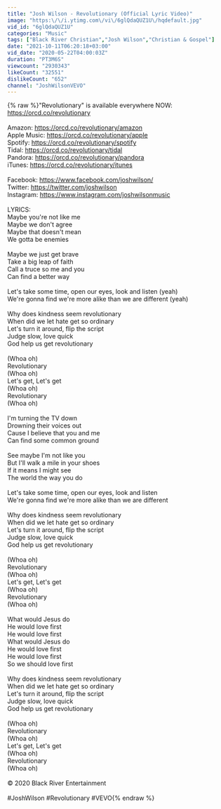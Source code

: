 ```yaml
---
title: "Josh Wilson - Revolutionary (Official Lyric Video)"
image: "https:\/\/i.ytimg.com\/vi\/6glQdaQUZ1U\/hqdefault.jpg"
vid_id: "6glQdaQUZ1U"
categories: "Music"
tags: ["Black River Christian","Josh Wilson","Christian & Gospel"]
date: "2021-10-11T06:20:18+03:00"
vid_date: "2020-05-22T04:00:03Z"
duration: "PT3M6S"
viewcount: "2930343"
likeCount: "32551"
dislikeCount: "652"
channel: "JoshWilsonVEVO"
---
```

{% raw %}&quot;Revolutionary&quot; is available everywhere NOW: <a rel="nofollow" target="blank" href="https://orcd.co/revolutionary">https://orcd.co/revolutionary</a><br /><br />Amazon: <a rel="nofollow" target="blank" href="https://orcd.co/revolutionary/amazon">https://orcd.co/revolutionary/amazon</a><br />Apple Music: <a rel="nofollow" target="blank" href="https://orcd.co/revolutionary/apple">https://orcd.co/revolutionary/apple</a><br />Spotify: <a rel="nofollow" target="blank" href="https://orcd.co/revolutionary/spotify">https://orcd.co/revolutionary/spotify</a><br />Tidal: <a rel="nofollow" target="blank" href="https://orcd.co/revolutionary/tidal">https://orcd.co/revolutionary/tidal</a><br />Pandora: <a rel="nofollow" target="blank" href="https://orcd.co/revolutionary/pandora">https://orcd.co/revolutionary/pandora</a><br />iTunes: <a rel="nofollow" target="blank" href="https://orcd.co/revolutionary/itunes">https://orcd.co/revolutionary/itunes</a><br /><br />Facebook: <a rel="nofollow" target="blank" href="https://www.facebook.com/joshwilson/">https://www.facebook.com/joshwilson/</a><br />Twitter: <a rel="nofollow" target="blank" href="https://twitter.com/joshwilson">https://twitter.com/joshwilson</a><br />Instagram: <a rel="nofollow" target="blank" href="https://www.instagram.com/joshwilsonmusic">https://www.instagram.com/joshwilsonmusic</a><br /><br />LYRICS:<br />Maybe you're not like me<br />Maybe we don't agree<br />Maybe that doesn't mean<br />We gotta be enemies<br /> <br />Maybe we just get brave<br />Take a big leap of faith<br />Call a truce so me and you<br />Can find a better way<br /> <br />Let's take some time, open our eyes, look and listen (yeah)<br />We're gonna find we're more alike than we are different (yeah)<br /> <br />Why does kindness seem revolutionary<br />When did we let hate get so ordinary<br />Let's turn it around, flip the script<br />Judge slow, love quick<br />God help us get revolutionary<br /> <br />(Whoa oh)<br />Revolutionary<br />(Whoa oh)<br />Let's get, Let's get<br />(Whoa oh)<br />Revolutionary<br />(Whoa oh)<br /> <br />I'm turning the TV down<br />Drowning their voices out<br />Cause I believe that you and me<br />Can find some common ground<br /> <br />See maybe I'm not like you<br />But I'll walk a mile in your shoes<br />If it means I might see<br />The world the way you do<br /> <br />Let's take some time, open our eyes, look and listen<br />We're gonna find we're more alike than we are different<br /> <br />Why does kindness seem revolutionary<br />When did we let hate get so ordinary<br />Let's turn it around, flip the script<br />Judge slow, love quick<br />God help us get revolutionary<br /> <br />(Whoa oh)<br />Revolutionary<br />(Whoa oh)<br />Let's get, Let's get<br />(Whoa oh)<br />Revolutionary<br />(Whoa oh)<br /> <br />What would Jesus do<br />He would love first<br />He would love first<br />What would Jesus do<br />He would love first<br />He would love first<br />So we should love first<br /> <br />Why does kindness seem revolutionary<br />When did we let hate get so ordinary<br />Let's turn it around, flip the script<br />Judge slow, love quick<br />God help us get revolutionary<br /> <br />(Whoa oh)<br />Revolutionary<br />(Whoa oh)<br />Let's get, Let's get<br />(Whoa oh)<br />Revolutionary<br />(Whoa oh)<br /><br />© 2020 Black River Entertainment<br /><br />#JoshWilson #Revolutionary #VEVO{% endraw %}
